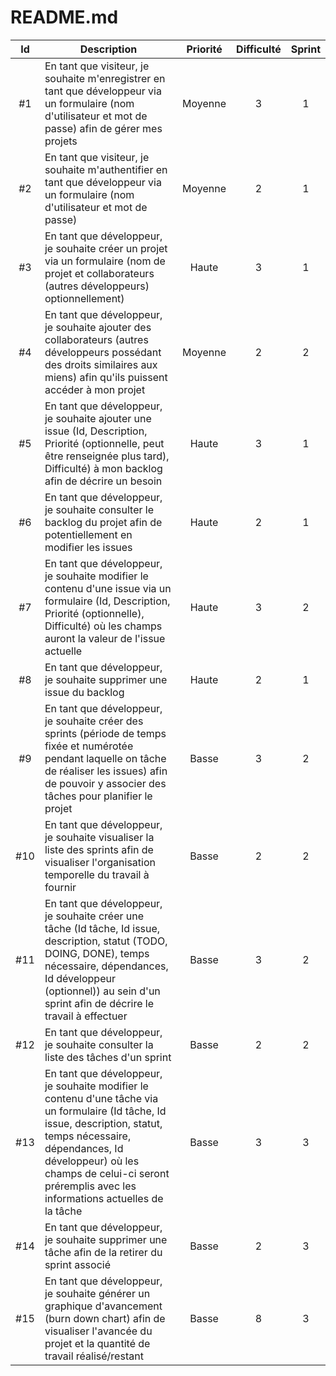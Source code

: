 # README.md

| Id  | Description                                                                                                                                                                                                                                                         | Priorité | Difficulté | Sprint |
| :-: | ------------------------------------------------------------------------------------------------------------------------------------------------------------------------------------------------------------------------------------------------------------------- | :------: | :--------: | :----: |
| #1  | En tant que visiteur, je souhaite m'enregistrer en tant que développeur via un formulaire (nom d'utilisateur et mot de passe) afin de gérer mes projets                                                                                                             |     Moyenne     |     3      |   1    |
| #2  | En tant que visiteur, je souhaite m'authentifier en tant que développeur via un formulaire (nom d'utilisateur et mot de passe)                                                                                                                                      |     Moyenne     |     2      |   1    |
| #3  | En tant que développeur, je souhaite créer un projet via un formulaire (nom de projet et collaborateurs (autres développeurs) optionnellement)                                                                                                                      |     Haute     |     3      |   1    |
| #4  | En tant que développeur, je souhaite ajouter des collaborateurs (autres développeurs possédant des droits similaires aux miens) afin qu'ils puissent accéder à mon projet                                                                                                        |      Moyenne    |     2      |   2    |
| #5  | En tant que développeur, je souhaite ajouter une issue (Id, Description, Priorité (optionnelle, peut être renseignée plus tard), Difficulté) à mon backlog afin de décrire un besoin                                                                                |     Haute     |     3      |   1    |
| #6  | En tant que développeur, je souhaite consulter le backlog du projet afin de potentiellement en modifier les issues                                                                                                                                                            |     Haute     |     2      |   1    |
| #7  | En tant que développeur, je souhaite modifier le contenu d'une issue via un formulaire (Id, Description, Priorité (optionnelle), Difficulté) où les champs auront la valeur de l'issue actuelle                                                                                    |     Haute     |     3      |   2    |
| #8  | En tant que développeur, je souhaite supprimer une issue du backlog                                                                                                                                                                                                            |     Haute     |     2      |   1    |
| #9 | En tant que développeur, je souhaite créer des sprints (période de temps fixée et numérotée pendant laquelle on tâche de réaliser les issues) afin de pouvoir y associer des tâches pour planifier le projet                                                                                                                                                       |     Basse     |     3      |   2    |
| #10 | En tant que développeur, je souhaite visualiser la liste des sprints afin de visualiser l'organisation temporelle du travail à fournir                                                                                                                              |     Basse     |     2      |   2    |
| #11  | En tant que développeur, je souhaite créer une tâche (Id tâche, Id issue, description, statut (TODO, DOING, DONE), temps nécessaire, dépendances, Id développeur (optionnel)) au sein d'un sprint afin de décrire le travail à effectuer                              |     Basse     |     3      |   2    |
| #12 | En tant que développeur, je souhaite consulter la liste des tâches d'un sprint                                                                                                                                                                                      |     Basse     |     2      |   2    |
| #13 | En tant que développeur, je souhaite modifier le contenu d'une tâche via un formulaire (Id tâche, Id issue, description, statut, temps nécessaire, dépendances, Id développeur) où les champs de celui-ci seront préremplis avec les informations actuelles de la tâche |     Basse     |     3      |   3    |
| #14 | En tant que développeur, je souhaite supprimer une tâche afin de la retirer du sprint associé                                                                                                                                                                       |     Basse     |     2      |   3    |
| #15 | En tant que développeur, je souhaite générer un graphique d'avancement (burn down chart) afin de visualiser l'avancée du projet et la quantité de travail réalisé/restant                                                                                           |     Basse     |     8      |   3    |
